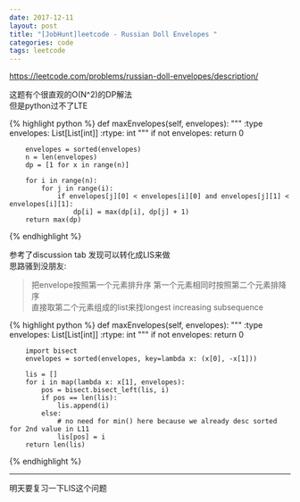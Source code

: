 ```yaml
---
date: 2017-12-11
layout: post
title: "[JobHunt]leetcode - Russian Doll Envelopes "
categories: code
tags: leetcode
---
```


https://leetcode.com/problems/russian-doll-envelopes/description/   

这题有个很直观的O(N^2)的DP解法   
但是python过不了LTE   

<!--more-->
{% highlight python %}
    def maxEnvelopes(self, envelopes):
        """
        :type envelopes: List[List[int]]
        :rtype: int
        """
        if not envelopes:
            return 0
        
        envelopes = sorted(envelopes)
        n = len(envelopes)
        dp = [1 for x in range(n)]
        
        for i in range(n):
            for j in range(i):
                if envelopes[j][0] < envelopes[i][0] and envelopes[j][1] < envelopes[i][1]:
                    dp[i] = max(dp[i], dp[j] + 1)
        return max(dp)
{% endhighlight %}

参考了discussion tab 发现可以转化成LIS来做   
思路骚到没朋友:   
> 把envelope按照第一个元素排升序 第一个元素相同时按照第二个元素排降序   
> 直接取第二个元素组成的list来找longest increasing subsequence   

{% highlight python %}
    def maxEnvelopes(self, envelopes):
        """
        :type envelopes: List[List[int]]
        :rtype: int
        """
        if not envelopes:
            return 0
        
        import bisect
        envelopes = sorted(envelopes, key=lambda x: (x[0], -x[1]))
        
        lis = []
        for i in map(lambda x: x[1], envelopes):
            pos = bisect.bisect_left(lis, i)
            if pos == len(lis):
                lis.append(i)
            else:
                # no need for min() here because we already desc sorted for 2nd value in L11
                lis[pos] = i
        return len(lis)
{% endhighlight %}

----
明天要复习一下LIS这个问题   